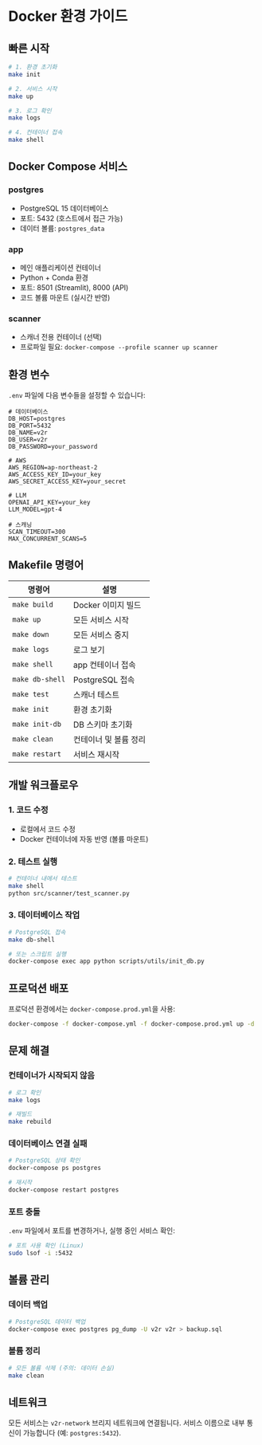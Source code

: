 # Docker 환경 가이드

## 빠른 시작

```bash
# 1. 환경 초기화
make init

# 2. 서비스 시작
make up

# 3. 로그 확인
make logs

# 4. 컨테이너 접속
make shell
```

## Docker Compose 서비스

### postgres
- PostgreSQL 15 데이터베이스
- 포트: 5432 (호스트에서 접근 가능)
- 데이터 볼륨: `postgres_data`

### app
- 메인 애플리케이션 컨테이너
- Python + Conda 환경
- 포트: 8501 (Streamlit), 8000 (API)
- 코드 볼륨 마운트 (실시간 반영)

### scanner
- 스캐너 전용 컨테이너 (선택)
- 프로파일 필요: `docker-compose --profile scanner up scanner`

## 환경 변수

`.env` 파일에 다음 변수들을 설정할 수 있습니다:

```env
# 데이터베이스
DB_HOST=postgres
DB_PORT=5432
DB_NAME=v2r
DB_USER=v2r
DB_PASSWORD=your_password

# AWS
AWS_REGION=ap-northeast-2
AWS_ACCESS_KEY_ID=your_key
AWS_SECRET_ACCESS_KEY=your_secret

# LLM
OPENAI_API_KEY=your_key
LLM_MODEL=gpt-4

# 스캐닝
SCAN_TIMEOUT=300
MAX_CONCURRENT_SCANS=5
```

## Makefile 명령어

| 명령어 | 설명 |
|--------|------|
| `make build` | Docker 이미지 빌드 |
| `make up` | 모든 서비스 시작 |
| `make down` | 모든 서비스 중지 |
| `make logs` | 로그 보기 |
| `make shell` | app 컨테이너 접속 |
| `make db-shell` | PostgreSQL 접속 |
| `make test` | 스캐너 테스트 |
| `make init` | 환경 초기화 |
| `make init-db` | DB 스키마 초기화 |
| `make clean` | 컨테이너 및 볼륨 정리 |
| `make restart` | 서비스 재시작 |

## 개발 워크플로우

### 1. 코드 수정
- 로컬에서 코드 수정
- Docker 컨테이너에 자동 반영 (볼륨 마운트)

### 2. 테스트 실행
```bash
# 컨테이너 내에서 테스트
make shell
python src/scanner/test_scanner.py
```

### 3. 데이터베이스 작업
```bash
# PostgreSQL 접속
make db-shell

# 또는 스크립트 실행
docker-compose exec app python scripts/utils/init_db.py
```

## 프로덕션 배포

프로덕션 환경에서는 `docker-compose.prod.yml`을 사용:

```bash
docker-compose -f docker-compose.yml -f docker-compose.prod.yml up -d
```

## 문제 해결

### 컨테이너가 시작되지 않음
```bash
# 로그 확인
make logs

# 재빌드
make rebuild
```

### 데이터베이스 연결 실패
```bash
# PostgreSQL 상태 확인
docker-compose ps postgres

# 재시작
docker-compose restart postgres
```

### 포트 충돌
`.env` 파일에서 포트를 변경하거나, 실행 중인 서비스 확인:
```bash
# 포트 사용 확인 (Linux)
sudo lsof -i :5432
```

## 볼륨 관리

### 데이터 백업
```bash
# PostgreSQL 데이터 백업
docker-compose exec postgres pg_dump -U v2r v2r > backup.sql
```

### 볼륨 정리
```bash
# 모든 볼륨 삭제 (주의: 데이터 손실)
make clean
```

## 네트워크

모든 서비스는 `v2r-network` 브리지 네트워크에 연결됩니다.
서비스 이름으로 내부 통신이 가능합니다 (예: `postgres:5432`).

